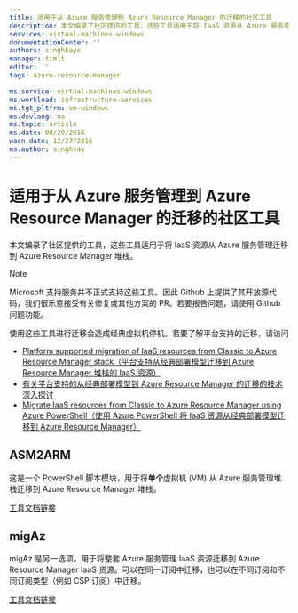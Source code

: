 ```yaml
---
title: 适用于从 Azure 服务管理到 Azure Resource Manager 的迁移的社区工具
description: 本文编录了社区提供的工具，这些工具适用于将 IaaS 资源从 Azure 服务管理迁移到 Azure Resource Manager 堆栈。
services: virtual-machines-windows
documentationCenter: ''
authors: singhkays
manager: timlt
editor: ''
tags: azure-resource-manager

ms.service: virtual-machines-windows
ms.workload: infrastructure-services
ms.tgt_pltfrm: vm-windows
ms.devlang: na
ms.topic: article
ms.date: 08/29/2016
wacn.date: 12/27/2016
ms.author: singhkay
---
```


# 适用于从 Azure 服务管理到 Azure Resource Manager 的迁移的社区工具

本文编录了社区提供的工具，这些工具适用于将 IaaS 资源从 Azure 服务管理迁移到 Azure Resource Manager 堆栈。

>[!NOTE]
>Microsoft 支持服务并不正式支持这些工具。因此 Github 上提供了其开放源代码，我们很乐意接受有关修复或其他方案的 PR。若要报告问题，请使用 Github 问题功能。
>
> 使用这些工具进行迁移会造成经典虚拟机停机。若要了解平台支持的迁移，请访问
>
>- [Platform supported migration of IaaS resources from Classic to Azure Resource Manager stack（平台支持从经典部署模型迁移到 Azure Resource Manager 堆栈的 IaaS 资源）](./virtual-machines-windows-migration-classic-resource-manager.md)
>- [有关平台支持的从经典部署模型到 Azure Resource Manager 的迁移的技术深入探讨](./virtual-machines-windows-migration-classic-resource-manager-deep-dive.md)
>- [Migrate IaaS resources from Classic to Azure Resource Manager using Azure PowerShell（使用 Azure PowerShell 将 IaaS 资源从经典部署模型迁移到 Azure Resource Manager）](./virtual-machines-windows-ps-migration-classic-resource-manager.md)

## ASM2ARM

这是一个 PowerShell 脚本模块，用于将**单个**虚拟机 (VM) 从 Azure 服务管理堆栈迁移到 Azure Resource Manager 堆栈。

[工具文档链接](https://github.com/Azure/classic-iaas-resourcemanager-migration/tree/master/asm2arm)

## migAz

migAz 是另一选项，用于将整套 Azure 服务管理 IaaS 资源迁移到 Azure Resource Manager IaaS 资源。可以在同一订阅中迁移，也可以在不同订阅和不同订阅类型（例如 CSP 订阅）中迁移。

[工具文档链接](https://github.com/Azure/classic-iaas-resourcemanager-migration/tree/master/migaz)

<!---HONumber=Mooncake_1017_2016-->